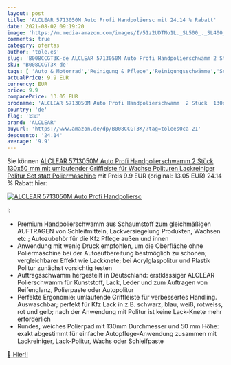 ```yaml
---
layout: post
title: 'ALCLEAR 5713050M Auto Profi Handpoliersc mit 24.14 % Rabatt'
date: 2021-08-02 09:19:20
image: 'https://m.media-amazon.com/images/I/51z2UDTNo1L._SL500_._SL400_.jpg'
comments: true
category: ofertas
author: 'tole.es'
slug: 'B008CCGT3K-de ALCLEAR 5713050M Auto Profi Handpolierschwamm 2 Stück...'
sku: 'B008CCGT3K-de'
tags: [ 'Auto & Motorrad','Reinigung & Pflege','Reinigungsschwämme','Schwämme, Tücher & Bürsten','alclear', ]
actualPrice: 9.9 EUR
currency: EUR
price: 9.9
comparePrice: 13.05 EUR
prodname: 'ALCLEAR 5713050M Auto Profi Handpolierschwamm  2 Stück  130x50 mm mit umlaufender Griffleiste für Wachse  Polituren  Lackreiniger  Politur Set  statt Poliermaschine'
country: 'de'
flag: '🇩🇪'
brand: 'ALCLEAR'
buyurl: 'https://www.amazon.de/dp/B008CCGT3K/?tag=tolees0ca-21'
descuento: '24.14'
average: '9.9'
---
```


Sie können [ALCLEAR 5713050M Auto Profi Handpolierschwamm  2 Stück  130x50 mm mit umlaufender Griffleiste für Wachse  Polituren  Lackreiniger  Politur Set  statt Poliermaschine](https://www.amazon.de/dp/B008CCGT3K/?tag=tolees0ca-21) mit Preis 9.9 EUR (original: 13.05 EUR) 24.14 % Rabatt hier:

[![ALCLEAR 5713050M Auto Profi Handpoliersc](https://m.media-amazon.com/images/I/51z2UDTNo1L._SL500_._SL400_.jpg)](https://www.amazon.de/dp/B008CCGT3K/?tag=tolees0ca-21)

ℹ️:

- Premium Handpolierschwamm aus Schaumstoff zum gleichmäßigen AUFTRAGEN von Schleifmitteln, Lackversiegelung Produkten, Wachsen etc.; Autozubehör für die Kfz Pflege außen und innen
- Anwendung mit wenig Druck empfohlen, um die Oberfläche ohne Poliermaschine bei der Autoaufbereitung bestmöglich zu schonen; vergleichbarer Effekt wie Lackknete; bei Acrylglaspolitur und Plastik Politur zunächst vorsichtig testen
- Auftragsschwamm hergestellt in Deutschland: erstklassiger ALCLEAR Polierschwamm für Kunststoff, Lack, Leder und zum Auftragen von Reifenglanz, Polierpaste oder Autopolitur
- Perfekte Ergonomie: umlaufende Griffleiste für verbessertes Handling. Auswaschbar; perfekt für Kfz Lack in z.B. schwarz, blau, weiß, rotweiss, rot und gelb; nach der Anwendung mit Politur ist keine Lack-Knete mehr erforderlich
- Rundes, weiches Polierpad mit 130mm Durchmesser und 50 mm Höhe: exakt abgestimmt für einfache Autopflege-Anwendung zusammen mit Lackreiniger, Lack-Politur, Wachs oder Schleifpaste

[🛒 Hier!!](https://www.amazon.de/dp/B008CCGT3K/?tag=tolees0ca-21)
